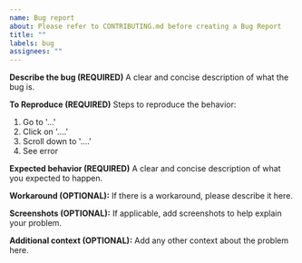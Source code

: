 ```yaml
---
name: Bug report
about: Please refer to CONTRIBUTING.md before creating a Bug Report
title: ""
labels: bug
assignees: ""
---
```


**Describe the bug (REQUIRED)**
A clear and concise description of what the bug is.

**To Reproduce (REQUIRED)**
Steps to reproduce the behavior:

1. Go to '...'
2. Click on '....'
3. Scroll down to '....'
4. See error

**Expected behavior (REQUIRED)**
A clear and concise description of what you expected to happen.

**Workaround (OPTIONAL):**
If there is a workaround, please describe it here.

**Screenshots (OPTIONAL):**
If applicable, add screenshots to help explain your problem.

**Additional context (OPTIONAL):**
Add any other context about the problem here.
